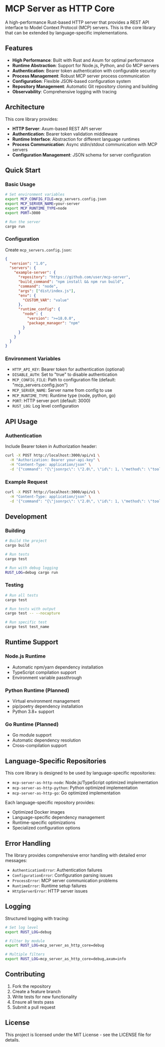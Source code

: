 # MCP Server as HTTP Core

A high-performance Rust-based HTTP server that provides a REST API interface to Model Context Protocol (MCP) servers. This is the core library that can be extended by language-specific implementations.

## Features

- **High Performance**: Built with Rust and Axum for optimal performance
- **Runtime Abstraction**: Support for Node.js, Python, and Go MCP servers
- **Authentication**: Bearer token authentication with configurable security
- **Process Management**: Robust MCP server process communication
- **Configuration**: Flexible JSON-based configuration system
- **Repository Management**: Automatic Git repository cloning and building
- **Observability**: Comprehensive logging with tracing

## Architecture

This core library provides:

- **HTTP Server**: Axum-based REST API server
- **Authentication**: Bearer token validation middleware
- **Runtime Interface**: Abstraction for different language runtimes
- **Process Communication**: Async stdin/stdout communication with MCP servers
- **Configuration Management**: JSON schema for server configuration

## Quick Start

### Basic Usage

```bash
# Set environment variables
export MCP_CONFIG_FILE=mcp_servers.config.json
export MCP_SERVER_NAME=your-server
export MCP_RUNTIME_TYPE=node
export PORT=3000

# Run the server
cargo run
```

### Configuration

Create `mcp_servers.config.json`:

```json
{
  "version": "1.0",
  "servers": {
    "example-server": {
      "repository": "https://github.com/user/mcp-server",
      "build_command": "npm install && npm run build",
      "command": "node",
      "args": ["dist/index.js"],
      "env": {
        "CUSTOM_VAR": "value"
      },
      "runtime_config": {
        "node": {
          "version": ">=18.0.0",
          "package_manager": "npm"
        }
      }
    }
  }
}
```

### Environment Variables

- `HTTP_API_KEY`: Bearer token for authentication (optional)
- `DISABLE_AUTH`: Set to "true" to disable authentication
- `MCP_CONFIG_FILE`: Path to configuration file (default: "mcp_servers.config.json")
- `MCP_SERVER_NAME`: Server name from config to use
- `MCP_RUNTIME_TYPE`: Runtime type (node, python, go)
- `PORT`: HTTP server port (default: 3000)
- `RUST_LOG`: Log level configuration

## API Usage

### Authentication

Include Bearer token in Authorization header:

```bash
curl -X POST http://localhost:3000/api/v1 \
  -H "Authorization: Bearer your-api-key" \
  -H "Content-Type: application/json" \
  -d '{"command": "{\"jsonrpc\": \"2.0\", \"id\": 1, \"method\": \"tools/list\", \"params\": {}}"}'
```

### Example Request

```bash
curl -X POST http://localhost:3000/api/v1 \
  -H "Content-Type: application/json" \
  -d '{"command": "{\"jsonrpc\": \"2.0\", \"id\": 1, \"method\": \"tools/list\", \"params\": {}}"}'
```

## Development

### Building

```bash
# Build the project
cargo build

# Run tests
cargo test

# Run with debug logging
RUST_LOG=debug cargo run
```

### Testing

```bash
# Run all tests
cargo test

# Run tests with output
cargo test -- --nocapture

# Run specific test
cargo test test_name
```

## Runtime Support

### Node.js Runtime
- Automatic npm/yarn dependency installation
- TypeScript compilation support
- Environment variable passthrough

### Python Runtime (Planned)
- Virtual environment management
- pip/poetry dependency installation
- Python 3.8+ support

### Go Runtime (Planned)
- Go module support
- Automatic dependency resolution
- Cross-compilation support

## Language-Specific Repositories

This core library is designed to be used by language-specific repositories:

- `mcp-server-as-http-node`: Node.js/TypeScript optimized implementation
- `mcp-server-as-http-python`: Python optimized implementation  
- `mcp-server-as-http-go`: Go optimized implementation

Each language-specific repository provides:
- Optimized Docker images
- Language-specific dependency management
- Runtime-specific optimizations
- Specialized configuration options

## Error Handling

The library provides comprehensive error handling with detailed error messages:

- `AuthenticationError`: Authentication failures
- `ConfigurationError`: Configuration parsing issues
- `ProcessError`: MCP server communication problems
- `RuntimeError`: Runtime setup failures
- `HttpServerError`: HTTP server issues

## Logging

Structured logging with tracing:

```bash
# Set log level
export RUST_LOG=debug

# Filter by module
export RUST_LOG=mcp_server_as_http_core=debug

# Multiple filters
export RUST_LOG=mcp_server_as_http_core=debug,axum=info
```

## Contributing

1. Fork the repository
2. Create a feature branch
3. Write tests for new functionality
4. Ensure all tests pass
5. Submit a pull request

## License

This project is licensed under the MIT License - see the LICENSE file for details.
